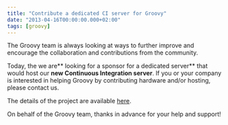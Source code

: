 ```yaml
---
title: "Contribute a dedicated CI server for Groovy"
date: "2013-04-16T00:00:00.000+02:00"
tags: [groovy]
---
```


The Groovy team is always looking at ways to further improve and encourage the collaboration and contributions from the community.  

Today, the we are** looking for a sponsor for a dedicated server** that would host our **new Continuous Integration server**. If you or your company is interested in helping Groovy by contributing hardware and/or hosting, please contact us.  

The details of the project are available [here](http://docs.codehaus.org/display/GROOVY/A+new+CI+server+for+the+Groovy+project).  

On behalf of the Groovy team, thanks in advance for your help and support!